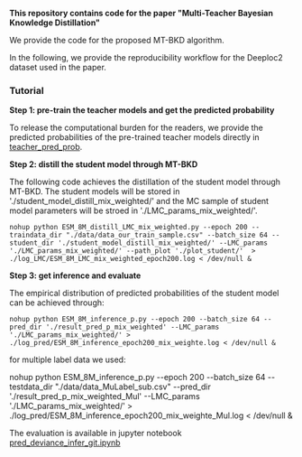 **This repository contains code for the paper "Multi-Teacher Bayesian Knowledge Distillation"**

We provide the code for the proposed MT-BKD algorithm.

In the following, we provide the reproducibility workflow for the Deeploc2 dataset used in the paper.


### Tutorial

**Step 1: pre-train the teacher models and get the predicted probability**

To release the computational burden for the readers, we provide the predicted probabilities of the pre-trained teacher models directly in [teacher_pred_prob](https://github.com/AnonymousSub1/MTBKD/tree/main/teacher_pred_prob).

**Step 2: distill the student model through MT-BKD**

The following code achieves the distillation of the student model through MT-BKD. The student models will be stored in './student_model_distill_mix_weighted/' and the MC sample of student model parameters will be stroed in './LMC_params_mix_weighted/'.

```
nohup python ESM_8M_distill_LMC_mix_weighted.py --epoch 200 --traindata_dir "./data/data_our_train_sample.csv" --batch_size 64 --student_dir './student_model_distill_mix_weighted/' --LMC_params './LMC_params_mix_weighted/' --path_plot './plot_student/'  > ./log_LMC/ESM_8M_LMC_mix_weighted_epoch200.log < /dev/null &
```

**Step 3: get inference and evaluate**

The empirical distribution of predicted probabilities of the student model can be achieved through:

```
nohup python ESM_8M_inference_p.py --epoch 200 --batch_size 64 --pred_dir './result_pred_p_mix_weighted' --LMC_params './LMC_params_mix_weighted/' > ./log_pred/ESM_8M_inference_epoch200_mix_weighte.log < /dev/null &
```

for multiple label data we used:

nohup python ESM_8M_inference_p.py --epoch 200 --batch_size 64 --testdata_dir "./data/data_MuLabel_sub.csv" --pred_dir './result_pred_p_mix_weighted_Mul' --LMC_params './LMC_params_mix_weighted/' > ./log_pred/ESM_8M_inference_epoch200_mix_weighte_Mul.log < /dev/null &


The evaluation is available in jupyter notebook [pred_deviance_infer_git.ipynb](https://github.com/AnonymousSub1/MTBKD/blob/main/pred_deviance_infer_git.ipynb)




